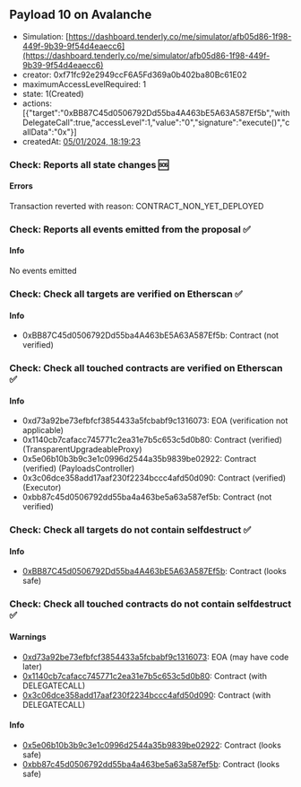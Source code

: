 ## Payload 10 on Avalanche

- Simulation: [https://dashboard.tenderly.co/me/simulator/afb05d86-1f98-449f-9b39-9f54d4eaecc6](https://dashboard.tenderly.co/me/simulator/afb05d86-1f98-449f-9b39-9f54d4eaecc6)
- creator: 0xf71fc92e2949ccF6A5Fd369a0b402ba80Bc61E02
- maximumAccessLevelRequired: 1
- state: 1(Created)
- actions: [{"target":"0xBB87C45d0506792Dd55ba4A463bE5A63A587Ef5b","withDelegateCall":true,"accessLevel":1,"value":"0","signature":"execute()","callData":"0x"}]
- createdAt: [05/01/2024, 18:19:23](https://snowtrace.io/tx/0xaf78674060ea678c2e3c79a5ba70faf6385dd3df45b7adb4bff2bd3397fa73b3)

### Check: Reports all state changes :sos:

#### Errors

Transaction reverted with reason: CONTRACT_NON_YET_DEPLOYED

### Check: Reports all events emitted from the proposal :white_check_mark:

#### Info

No events emitted

### Check: Check all targets are verified on Etherscan :white_check_mark:

#### Info

- 0xBB87C45d0506792Dd55ba4A463bE5A63A587Ef5b: Contract (not verified)

### Check: Check all touched contracts are verified on Etherscan :white_check_mark:

#### Info

- 0xd73a92be73efbfcf3854433a5fcbabf9c1316073: EOA (verification not applicable)
- 0x1140cb7cafacc745771c2ea31e7b5c653c5d0b80: Contract (verified) (TransparentUpgradeableProxy)
- 0x5e06b10b3b9c3e1c0996d2544a35b9839be02922: Contract (verified) (PayloadsController)
- 0x3c06dce358add17aaf230f2234bccc4afd50d090: Contract (verified) (Executor)
- 0xbb87c45d0506792dd55ba4a463be5a63a587ef5b: Contract (not verified)

### Check: Check all targets do not contain selfdestruct :white_check_mark:

#### Info

- [0xBB87C45d0506792Dd55ba4A463bE5A63A587Ef5b](https://snowtrace.io/address/0xBB87C45d0506792Dd55ba4A463bE5A63A587Ef5b): Contract (looks safe)

### Check: Check all touched contracts do not contain selfdestruct :white_check_mark:

#### Warnings

- [0xd73a92be73efbfcf3854433a5fcbabf9c1316073](https://snowtrace.io/address/0xd73a92be73efbfcf3854433a5fcbabf9c1316073): EOA (may have code later)
- [0x1140cb7cafacc745771c2ea31e7b5c653c5d0b80](https://snowtrace.io/address/0x1140cb7cafacc745771c2ea31e7b5c653c5d0b80): Contract (with DELEGATECALL)
- [0x3c06dce358add17aaf230f2234bccc4afd50d090](https://snowtrace.io/address/0x3c06dce358add17aaf230f2234bccc4afd50d090): Contract (with DELEGATECALL)

#### Info

- [0x5e06b10b3b9c3e1c0996d2544a35b9839be02922](https://snowtrace.io/address/0x5e06b10b3b9c3e1c0996d2544a35b9839be02922): Contract (looks safe)
- [0xbb87c45d0506792dd55ba4a463be5a63a587ef5b](https://snowtrace.io/address/0xbb87c45d0506792dd55ba4a463be5a63a587ef5b): Contract (looks safe)

